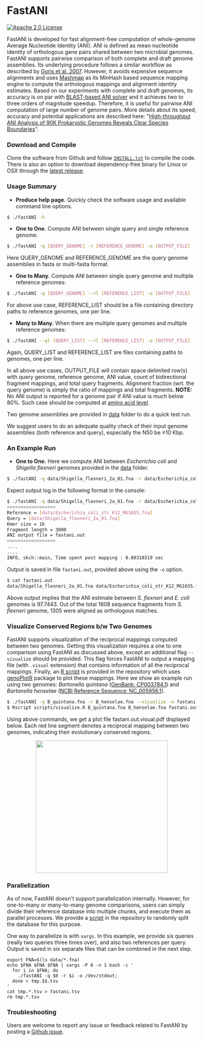 FastANI
========================================================================
[![Apache 2.0 License](https://img.shields.io/badge/license-Apache%20v2.0-blue.svg)](LICENSE)

FastANI is developed for fast alignment-free computation of whole-genome Average Nucleotide Identity (ANI). ANI is defined as mean nucleotide identity of orthologous gene pairs shared between two microbial genomes. FastANI supports pairwise comparison of both complete and draft genome assemblies. Its underlying procedure follows a similar workflow as described by [Goris et al. 2007](http://www.ncbi.nlm.nih.gov/pubmed/17220447). However, it avoids expensive sequence alignments and uses [Mashmap](https://github.com/marbl/MashMap) as its MinHash based sequence mapping engine to compute the orthologous mappings and alignment identity estimates. Based on our experiments with complete and draft genomes, its accuracy is on par with [BLAST-based ANI solver](http://enve-omics.ce.gatech.edu/ani/) and it achieves two to three orders of magnitude speedup. Therefore, it is useful for pairwise ANI computation of large number of genome pairs. More details about its speed, accuracy and potential applications are described here: "[High-throughput ANI Analysis of 90K Prokaryotic Genomes Reveals Clear Species Boundaries](https://doi.org/10.1101/225342)". 

### Download and Compile

Clone the software from Github and follow [`INSTALL.txt`](INSTALL.txt) to compile the code. There is also an option to download dependency-free binary for Linux or OSX through the [latest release](https://github.com/ParBliSS/FastANI/releases).

### Usage Summary

* **Produce help page.** Quickly check the software usage and available command line options.

```sh
$ ./fastANI -h
```

* **One to One.** Compute ANI between single query and single reference genome:

```sh
$ ./fastANI -q [QUERY_GENOME] -r [REFERENCE_GENOME] -o [OUTPUT_FILE] 
```

Here QUERY\_GENOME and REFERENCE\_GENOME are the query genome assemblies in fasta or multi-fasta format.

* **One to Many.** Compute ANI between single query genome and multiple reference genomes:

```sh
$ ./fastANI -q [QUERY_GENOME] --rl [REFERENCE_LIST] -o [OUTPUT_FILE]
```

For above use case, REFERENCE\_LIST should be a file containing directory paths to reference genomes, one per line.

* **Many to Many.** When there are multiple query genomes and multiple reference genomes:

```sh
$ ./fastANI --ql [QUERY_LIST] --rl [REFERENCE_LIST] -o [OUTPUT_FILE]
```
Again, QUERY\_LIST and REFERENCE\_LIST are files containing paths to genomes, one per line.

In all above use cases, OUTPUT\_FILE will contain space delimited row(s) with query genome, reference genome, ANI value, count of bidirectional fragment mappings, and total query fragments. Alignment fraction (wrt. the query genome) is simply the ratio of mappings and total fragments. **NOTE:** No ANI output is reported for a genome pair if ANI value is much below 80%. Such case should be computed at [amino acid level](http://enve-omics.ce.gatech.edu/aai/).

Two genome assemblies are provided in [data](data) folder to do a quick test run. 

We suggest users to do an adequate quality check of their input genome assemblies (both reference and query), especially the N50 be ≥10 Kbp.

### An Example Run

* **One to One.** Here we compute ANI between *Escherichia coli* and *Shigella flexneri* genomes provided in the [data](data) folder.

```sh
$ ./fastANI -q data/Shigella_flexneri_2a_01.fna -r data/Escherichia_coli_str_K12_MG1655.fna -o fastani.out 
```

Expect output log in the following format in the console:

```sh
$ ./fastANI -q data/Shigella_flexneri_2a_01.fna -r data/Escherichia_coli_str_K12_MG1655.fna -o fastani.out 
>>>>>>>>>>>>>>>>>>
Reference = [data/Escherichia_coli_str_K12_MG1655.fna]
Query = [data/Shigella_flexneri_2a_01.fna]
Kmer size = 16
Fragment length = 3000
ANI output file = fastani.out
>>>>>>>>>>>>>>>>>>
....
....
INFO, skch::main, Time spent post mapping : 0.00310319 sec
```

Output is saved in file `fastani.out`, provided above using the `-o` option. 

```sh
$ cat fastani.out
data/Shigella_flexneri_2a_01.fna data/Escherichia_coli_str_K12_MG1655.fna 97.7443 1305 1608
```

Above output implies that the ANI estimate between *S. flexneri* and *E. coli* genomes is 97.7443. Out of the total 1608 sequence fragments from *S. flexneri* genome, 1305 were aligned as orthologous matches.

### Visualize Conserved Regions b/w Two Genomes

FastANI supports visualization of the reciprocal mappings computed between two genomes. 
Getting this visualization requires a one to one comparison using FastANI as discussed above, except an additional flag `--visualize` should be provided. 
This flag forces FastANI to output a mapping file (with `.visual` extension) that contains information of all the reciprocal mappings. 
Finally, an [R script](scripts) is provided in the repository which uses [genoPlotR](https://cran.r-project.org/web/packages/genoPlotR/index.html) package to plot these mappings. 
Here we show an example run using two genomes: *Bartonella quintana* ([GenBank: CP003784.1](https://www.ncbi.nlm.nih.gov/nuccore/CP003784.1)) and *Bartonella henselae* ([NCBI Reference Sequence: NC_005956.1](https://www.ncbi.nlm.nih.gov/nuccore/NC_005956.1)).

```sh
$ ./fastANI -q B_quintana.fna -r B_henselae.fna --visualize -o fastani.out
$ Rscript scripts/visualize.R B_quintana.fna B_henselae.fna fastani.out.visual
```

Using above commands, we get a plot file fastani.out.visual.pdf displayed below. Each red line segment denotes a reciprocal mapping between two genomes, indicating their evolutionary conserved regions.

<p align="center">
<img src="https://alurulab.cc.gatech.edu/sites/all/images/fastani/fastani.out.visual.jpg" height="350"/>
</p>

### Parallelization

As of now, FastANI doesn't support parallelization internally. However, for one-to-many or many-to-many genome comparisons, users can simply divide their reference database into multiple chunks, and execute them as parallel processes. We provide a [script](scripts) in the repository to randomly split the database for this purpose.

One way to parallelize is with `xargs`. In this example, we provide six queries (really two queries three times over), and also two references per query.  Output is saved in six separate files that can be combined in the next step.

    export FNA=$(ls data/*.fna)
    echo $FNA $FNA $FNA | xargs -P 6 -n 1 bash -c '
      for i in $FNA; do 
        ./fastANI -q $0 -r $i -o /dev/stdout; 
      done > tmp.$$.tsv
    '
    cat tmp.*.tsv > fastani.tsv
    rm tmp.*.tsv

### Troubleshooting

Users are welcome to report any issue or feedback related to FastANI by posting a [Github issue](https://github.com/ParBLiSS/FastANI/issues).
